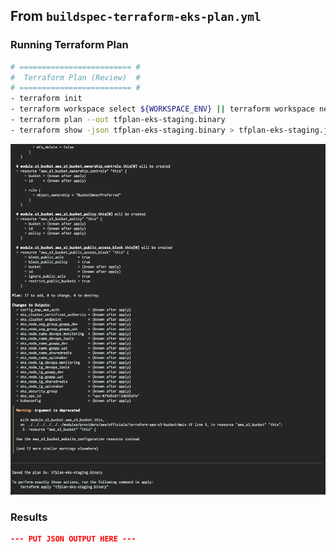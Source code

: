 ## From `buildspec-terraform-eks-plan.yml`

### Running Terraform Plan

```bash
# ========================= #
#  Terraform Plan (Review)  #
# ========================= #
- terraform init
- terraform workspace select ${WORKSPACE_ENV} || terraform workspace new ${WORKSPACE_ENV}
- terraform plan --out tfplan-eks-staging.binary
- terraform show -json tfplan-eks-staging.binary > tfplan-eks-staging.json
```

![00-terraform-plan-eks-staging-p1.png](assets/terraform/00-terraform-plan-eks-staging-p1.png)

### Results

```json
--- PUT JSON OUTPUT HERE ---
```
